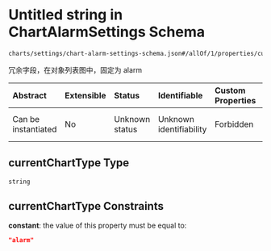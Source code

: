 # Untitled string in ChartAlarmSettings Schema

```txt
charts/settings/chart-alarm-settings-schema.json#/allOf/1/properties/currentChartType
```

冗余字段，在对象列表图中，固定为 alarm

| Abstract            | Extensible | Status         | Identifiable            | Custom Properties | Additional Properties | Access Restrictions | Defined In                                                                                                           |
| :------------------ | :--------- | :------------- | :---------------------- | :---------------- | :-------------------- | :------------------ | :------------------------------------------------------------------------------------------------------------------- |
| Can be instantiated | No         | Unknown status | Unknown identifiability | Forbidden         | Allowed               | Read only           | [chart-alarm-settings-schema.json\*](../out/charts/settings/chart-alarm-settings-schema.json "open original schema") |

## currentChartType Type

`string`

## currentChartType Constraints

**constant**: the value of this property must be equal to:

```json
"alarm"
```

